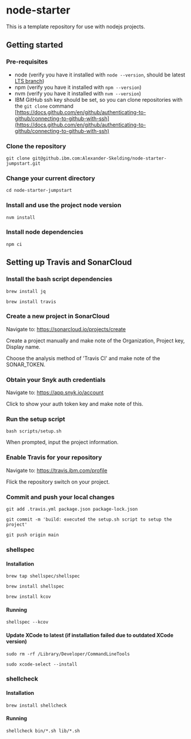# node-starter

This is a template repository for use with nodejs projects.

## Getting started

### Pre-requisites

- node (verify you have it installed with `node --version`, should be latest [LTS branch](https://nodejs.org/en/))
- npm (verify you have it installed with `npm --version`)
- nvm (verify you have it installed with `nvm --version`)
- IBM GitHub ssh key should be set, so you can clone repositories with the `git clone` command [https://docs.github.com/en/github/authenticating-to-github/connecting-to-github-with-ssh](https://docs.github.com/en/github/authenticating-to-github/connecting-to-github-with-ssh)

### Clone the repository

```
git clone git@github.ibm.com:Alexander-Skelding/node-starter-jumpstart.git
```

### Change your current directory

```
cd node-starter-jumpstart
```

### Install and use the project node version

`nvm install`

### Install node dependencies

`npm ci`

## Setting up Travis and SonarCloud

### Install the bash script dependencies

```
brew install jq
```

```
brew install travis
```

### Create a new project in SonarCloud

Navigate to: https://sonarcloud.io/projects/create

Create a project manually and make note of the Organization, Project key, Display name.

Choose the analysis method of 'Travis CI' and make note of the SONAR_TOKEN.

### Obtain your Snyk auth credentials

Navigate to: https://app.snyk.io/account

Click to show your auth token key and make note of this.

### Run the setup script

```
bash scripts/setup.sh
```

When prompted, input the project information.

### Enable Travis for your repository

Navigate to: https://travis.ibm.com/profile

Flick the repository switch on your project.

### Commit and push your local changes

```
git add .travis.yml package.json package-lock.json
```

```
git commit -m 'build: executed the setup.sh script to setup the project'
```

```
git push origin main
```

### shellspec

#### Installation

`brew tap shellspec/shellspec`

`brew install shellspec`

`brew install kcov`

#### Running

`shellspec --kcov`

#### Update XCode to latest (if installation failed due to outdated XCode version)

`sudo rm -rf /Library/Developer/CommandLineTools`

`sudo xcode-select --install`

### shellcheck

#### Installation

`brew install shellcheck`

#### Running

`shellcheck bin/*.sh lib/*.sh`

